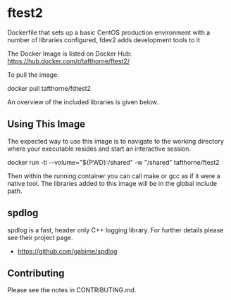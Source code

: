 # ftest2
Dockerfile that sets up a basic CentOS production environment with a number of libraries configured, fdev2 adds development tools to it

The Docker Image is listed on Docker Hub:
https://hub.docker.com/r/tafthorne/ftest2/

To pull the image:

 docker pull tafthorne/fdtest2

An overview of the included libraries is given below.

## Using This Image
The expected way to use this image is to navigate to the working directory
where your executable resides and start an interactive session.

  docker run -ti --volume="${PWD}:/shared" -w "/shared" tafthorne/ftest2

Then within the running container you can call make or gcc as if it were a
native tool.  The libraries added to this image will be in the global include
path.

## spdlog

spdlog is a fast, header only C++ logging library.  For further details please
see their project page.
* https://github.com/gabime/spdlog

## Contributing

Please see the notes in CONTRIBUTING.md.

